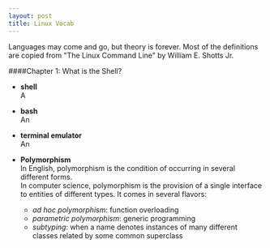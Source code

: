 ```yaml
---
layout: post
title: Linux Vocab
---
```

Languages may come and go, but theory is forever.  Most of the definitions are copied from "The Linux Command Line" by William E. Shotts Jr.

####Chapter 1: What is the Shell?  
* **shell**  
A 
* **bash**  
An 
* **terminal emulator**  
An 


* **Polymorphism**  
In English, polymorphism is the condition of occurring in several different forms.  
In computer science, polymorphism is the provision of a single interface to entities of different types.  It comes in several flavors:  
  - *ad hoc polymorphism*:
  function overloading
  - *parametric polymorphism*:
  generic programming
  - *subtyping*:
  when a name denotes instances of many different classes related by some common superclass

